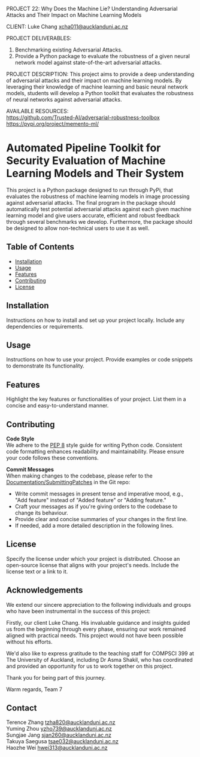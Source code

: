 PROJECT 22:
Why Does the Machine Lie? Understanding Adversarial Attacks and Their Impact on Machine Learning Models 

CLIENT:
Luke Chang xcha011@aucklanduni.ac.nz

PROJECT DELIVERABLES: 
1. Benchmarking existing Adversarial Attacks.
2. Provide a Python package to evaluate the robustness of a given neural network model against state-of-the-art adversarial
   attacks.

PROJECT DESCRIPTION:
This project aims to provide a deep understanding of adversarial attacks and their impact on machine learning models.
By leveraging their knowledge of machine learning and basic neural network models, students will develop a Python toolkit 
that evaluates the robustness of neural networks against adversarial attacks.

AVAILABLE RESOURCES:  
https://github.com/Trusted-AI/adversarial-robustness-toolbox   
https://pypi.org/project/memento-ml/  


# Automated Pipeline Toolkit for Security Evaluation of Machine Learning Models and Their System

This project is a Python package designed to run through PyPi, that evaluates the robustness of machine learning models in image processing against adversarial attacks. The final program in the package should automatically test potential adversarial attacks against each given machine learning model and give users accurate, efficient and robust feedback through several benchmarks we develop. Furthermore, the package should be designed to allow non-technical users to use it as well.  

## Table of Contents

- [Installation](#installation)
- [Usage](#usage)
- [Features](#features)
- [Contributing](#contributing)
- [License](#license)

## Installation

Instructions on how to install and set up your project locally. Include any dependencies or requirements.

## Usage

Instructions on how to use your project. Provide examples or code snippets to demonstrate its functionality.

## Features

Highlight the key features or functionalities of your project. List them in a concise and easy-to-understand manner.

## Contributing

**Code Style**  
We adhere to the [PEP 8](https://www.python.org/dev/peps/pep-0008/) style guide for writing Python code. Consistent code formatting enhances readability and maintainability. Please ensure your code follows these conventions.

**Commit Messages**  
When making changes to the codebase, please refer to the [Documentation/SubmittingPatches](https://git.kernel.org/pub/scm/git/git.git/tree/Documentation/SubmittingPatches?h=v2.36.1#n181) in the Git repo:

- Write commit messages in present tense and imperative mood, e.g., "Add feature" instead of "Added feature" or "Adding feature."
- Craft your messages as if you're giving orders to the codebase to change its behaviour.
- Provide clear and concise summaries of your changes in the first line.
- If needed, add a more detailed description in the following lines.

## License

Specify the license under which your project is distributed. Choose an open-source license that aligns with your project's needs. Include the license text or a link to it.

## Acknowledgements

We extend our sincere appreciation to the following individuals and groups who have been instrumental in the success of this project:

Firstly, our client Luke Chang. His invaluable guidance and insights guided us from the beginning through every phase, ensuring our work remained aligned with practical needs. This project would not have been possible without his efforts.

We'd also like to express gratitude to the teaching staff for COMPSCI 399 at The University of Auckland, including Dr Asma Shakil, who has coordinated and provided an opportunity for us to work together on this project.

Thank you for being part of this journey.

Warm regards,
Team 7

## Contact

Terence Zhang tzha820@aucklanduni.ac.nz  
Yuming Zhou yzho739@aucklanduni.ac.nz  
Sungjae Jang sjan260@aucklanduni.ac.nz  
Takuya Saegusa tsae032@aucklanduni.ac.nz  
Haozhe Wei hwei313@aucklanduni.ac.nz  
